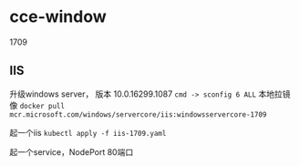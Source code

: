 # cce-window

1709 

## IIS
升级windows server， 版本 10.0.16299.1087
`cmd -> sconfig 6 ALL`
本地拉镜像
`docker pull mcr.microsoft.com/windows/servercore/iis:windowsservercore-1709`

起一个iis
`kubectl apply -f iis-1709.yaml`

起一个service，NodePort 80端口


